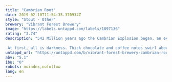 ```yaml
---
title: "Cambrian Root"
date: 2019-02-10T11:54:35.370934Z
style: "Stout - Other"
brewery: "Vibrant Forest Brewery"
image: "https://labels.untappd.com/labels/1897136"
rating: "3.74"
description: "542 Million years ago the Cambrian Explosion began, an evolutionary expansion unrivalled in speed, scope and importance.  From the primordial murk came forth the ancestral forms of most life as we know it.    At first, all is darkness. Thick chocolate and coffee notes swirl about the pallet.  However, all tastes are rapidly encompassed by the roar of blinding liquorice.   The Root of the Cambrian Explosion is laid bare, the flavour sensation has brought forth the pathway to our human transcendence.  Drink deep, and be taken back to the Cambrian Root. "
untappd_url: "https://untappd.com/b/vibrant-forest-brewery-cambrian-root/1897136"
abv: "5.1"
ibu: "0"
robots: noindex,nofollow
lang: en
---
```

